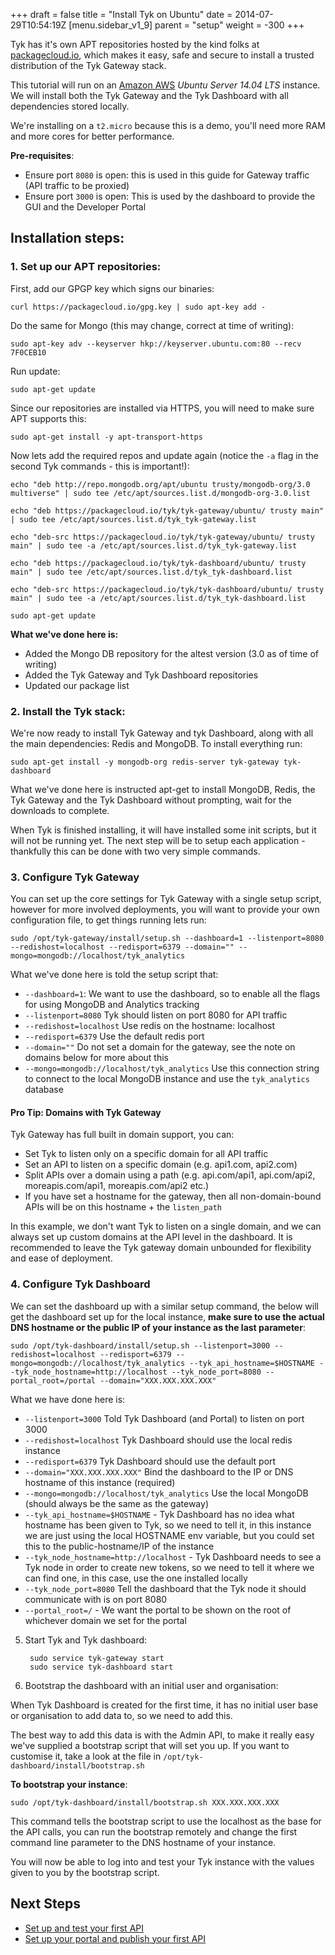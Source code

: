 +++
draft = false
title = "Install Tyk on Ubuntu"
date = 2014-07-29T10:54:19Z
[menu.sidebar_v1_9]
    parent = "setup"
    weight = -300
+++

Tyk has it's own APT repositories hosted by the kind folks at [packagecloud.io](https://packagecloud.io), which makes it easy, safe and secure to install a trusted distribution of the Tyk Gateway stack.

This tutorial will run on an [Amazon AWS](http://aws.amazon.com) *Ubuntu Server 14.04 LTS* instance. We will install both the Tyk Gateway and the Tyk Dashboard with all dependencies stored locally.

We're installing on a `t2.micro` because this is a demo, you'll need more RAM and more cores for better performance.

**Pre-requisites**:

- Ensure port `8080` is open: this is used in this guide for Gateway traffic (API traffic to be proxied)
- Ensure port `3000` is open: This is used by the dashboard to provide the GUI and the Developer Portal

## Installation steps:

### 1. Set up our APT repositories:

First, add our GPGP key which signs our binaries:

	curl https://packagecloud.io/gpg.key | sudo apt-key add -

Do the same for Mongo (this may change, correct at time of writing):

	sudo apt-key adv --keyserver hkp://keyserver.ubuntu.com:80 --recv 7F0CEB10

Run update:

	sudo apt-get update

Since our repositories are installed via HTTPS, you will need to make sure APT supports this: 

	sudo apt-get install -y apt-transport-https

Now lets add the required repos and update again (notice the `-a` flag in the second Tyk commands - this is important!):

	echo "deb http://repo.mongodb.org/apt/ubuntu trusty/mongodb-org/3.0 multiverse" | sudo tee /etc/apt/sources.list.d/mongodb-org-3.0.list

	echo "deb https://packagecloud.io/tyk/tyk-gateway/ubuntu/ trusty main" | sudo tee /etc/apt/sources.list.d/tyk_tyk-gateway.list

	echo "deb-src https://packagecloud.io/tyk/tyk-gateway/ubuntu/ trusty main" | sudo tee -a /etc/apt/sources.list.d/tyk_tyk-gateway.list

	echo "deb https://packagecloud.io/tyk/tyk-dashboard/ubuntu/ trusty main" | sudo tee /etc/apt/sources.list.d/tyk_tyk-dashboard.list

	echo "deb-src https://packagecloud.io/tyk/tyk-dashboard/ubuntu/ trusty main" | sudo tee -a /etc/apt/sources.list.d/tyk_tyk-dashboard.list

	sudo apt-get update

**What we've done here is:**

- Added the Mongo DB repository for the altest version (3.0 as of time of writing)
- Added the Tyk Gateway and Tyk Dashboard repositories
- Updated our package list

### 2. Install the Tyk stack:

We're now ready to install Tyk Gateway and tyk Dashboard, along with all the main dependencies: Redis and MongoDB. To install everything run:

	sudo apt-get install -y mongodb-org redis-server tyk-gateway tyk-dashboard

What we've done here is instructed apt-get to install MongoDB, Redis, the Tyk Gateway and the Tyk Dashboard without prompting, wait for the downloads to complete.

When Tyk is finished installing, it will have installed some init scripts, but it will not be running yet. The next step will be to setup each application - thankfully this can be done with two very simple commands.

### 3. Configure Tyk Gateway

You can set up the core settings for Tyk Gateway with a single setup script, however for more involved deployments, you will want to provide your own configuration file, to get things running lets run:

	sudo /opt/tyk-gateway/install/setup.sh --dashboard=1 --listenport=8080 --redishost=localhost --redisport=6379 --domain="" --mongo=mongodb://localhost/tyk_analytics

What we've done here is told the setup script that:

- `--dashboard=1`: We want to use the dashboard, so to enable all the flags for using MongoDB and Analytics tracking
- `--listenport=8080` Tyk should listen on port 8080 for API traffic
- `--redishost=localhost` Use redis on the hostname: localhost
- `--redisport=6379` Use the default redis port
- `--domain=""` Do not set a domain for the gateway, see the note on domains below for more about this
- `--mongo=mongodb://localhost/tyk_analytics` Use this connection string to connect to the local MongoDB instance and use the `tyk_analytics` database

#### Pro Tip: Domains with Tyk Gateway

Tyk Gateway has full built in domain support, you can:

- Set Tyk to listen only on a specific domain for all API traffic
- Set an API to listen on a specific domain (e.g. api1.com, api2.com)
- Split APIs over a domain using a path (e.g. api.com/api1, api.com/api2, moreapis.com/api1, moreapis.com/api2 etc.)
- If you have set a hostname for the gateway, then all non-domain-bound APIs will be on this hostname + the `listen_path`

In this example, we don't want Tyk to listen on a single domain, and we can always set up custom domains at the API level in the dashboard. It is recommended to leave the Tyk gateway domain unbounded for flexibility and ease of deployment.

### 4. Configure Tyk Dashboard

We can set the dashboard up with a similar setup command, the below will get the dashboard set up for the local instance, **make sure to use the actual DNS hostname or the public IP of your instance as the last parameter**:

	sudo /opt/tyk-dashboard/install/setup.sh --listenport=3000 --redishost=localhost --redisport=6379 --mongo=mongodb://localhost/tyk_analytics --tyk_api_hostname=$HOSTNAME --tyk_node_hostname=http://localhost --tyk_node_port=8080 --portal_root=/portal --domain="XXX.XXX.XXX.XXX"

What we have done here is:

- `--listenport=3000` Told Tyk Dashboard (and Portal) to listen on port 3000
- `--redishost=localhost` Tyk Dashboard should use the local redis instance
- `--redisport=6379` Tyk Dashboard should use the default port
- `--domain="XXX.XXX.XXX.XXX"` Bind the dashboard to the IP or DNS hostname of this instance (required)
- `--mongo=mongodb://localhost/tyk_analytics` Use the local MongoDB (should always be the same as the gateway)
- `--tyk_api_hostname=$HOSTNAME` - Tyk Dashboard has no idea what hostname has been given to Tyk, so we need to tell it, in this instance we are just using the local HOSTNAME env variable, but you could set this to the public-hostname/IP of the instance
- `--tyk_node_hostname=http://localhost` - Tyk Dashboard needs to see a Tyk node in order to create new tokens, so we need to tell it where we can find one, in this case, use the one installed locally
- `--tyk_node_port=8080` Tell the dashboard that the Tyk node it should communicate with is on port 8080
- `--portal_root=/` - We want the portal to be shown on the root of whichever domain we set for the portal

5. Start Tyk and Tyk dashboard:

		sudo service tyk-gateway start
		sudo service tyk-dashboard start

6. Bootstrap the dashboard with an initial user and organisation:

When Tyk Dashboard is created for the first time, it has no initial user base or organisation to add data to, so we need to add this.

The best way to add this data is with the Admin API, to make it really easy we've supplied a bootstrap script that will set you up. If you want to customise it, take a look at the file in `/opt/tyk-dashboard/install/bootstrap.sh`

**To bootstrap your instance**:

	sudo /opt/tyk-dashboard/install/bootstrap.sh XXX.XXX.XXX.XXX

This command tells the bootstrap script to use the localhost as the base for the API calls, you can run the bootstrap remotely and change the first command line parameter to the DNS hostname of your instance.

You will now be able to log into and test your Tyk instance with the values given to you by the bootstrap script.

## Next Steps

- [Set up and test your first API](../set-up-first-api/)
- [Set up your portal and publish your first API](../set-up-portal-api/)


